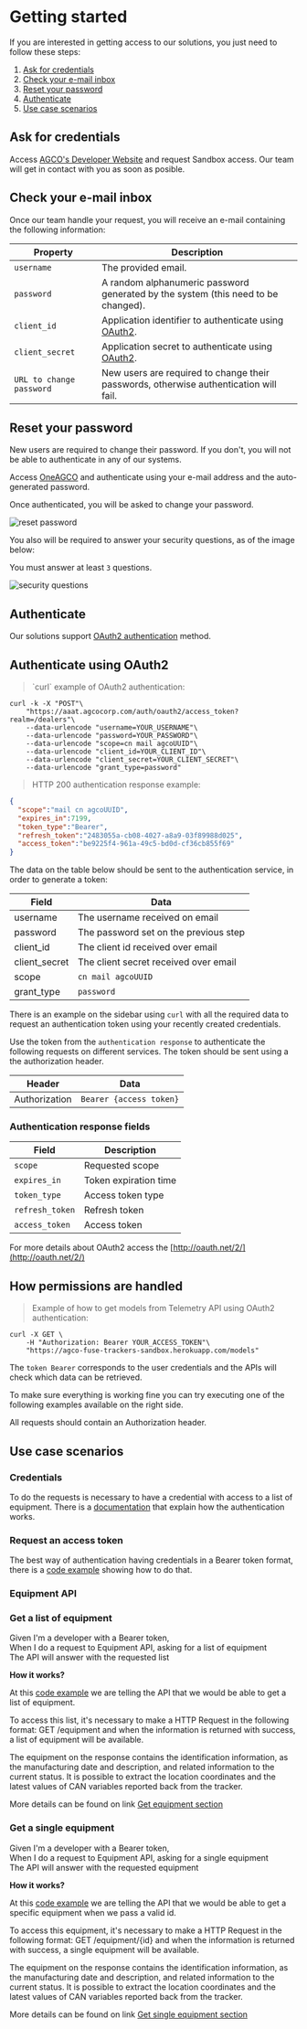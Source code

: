 # Getting started

If you are interested in getting access to our solutions, you just need
to follow these steps:

1. [Ask for credentials](#ask-for-credentials)
2. [Check your e-mail inbox](#check-your-e-mail-inbox)
3. [Reset your password](#reset-your-password)
4. [Authenticate](#authenticate)
5. [Use case scenarios](#use-case-scenarios)

## Ask for credentials

Access <a href="https://agco-fuse.github.io/" target="_blank">AGCO's
Developer Website</a> and request Sandbox access.
Our team will get in contact with you as soon as posible.

## Check your e-mail inbox

Once our team handle your request, you will receive an e-mail containing
the following information:

Property                 | Description
--------                 | -----------
`username`               | The provided email.
`password`               | A random alphanumeric password generated by the system (this need to be changed).
`client_id`              | Application identifier to authenticate using [OAuth2](#authenticate-using-oauth2).
`client_secret`          | Application secret to authenticate using [OAuth2](#authenticate-using-oauth2).
`URL to change password` | New users are required to change their passwords, otherwise authentication will fail.

## Reset your password

<aside class="notice">
New users are required to change their password. If you don't, you will
not be able to authenticate in any of our systems.
</aside>

Access [OneAGCO](https://aaat.agcocorp.com) and authenticate
using your e-mail address and the auto-generated password.

Once authenticated, you will be asked to change your password.

![reset password](images/user_reset_password.png "Reset passowrd")

You also will be required to answer your security questions, as of the image below:

<aside class="notice">You must answer at least <code>3</code> questions.</aside>

![security questions](images/user_security_questions.png "Security questions")

## Authenticate

Our solutions support [OAuth2 authentication](#authenticate-using-oauth2) method.

## Authenticate using OAuth2

<blockquote class='lang-specific curl'><p>`curl` example of OAuth2 authentication:</p></blockquote>

```curl
curl -k -X "POST"\
    "https://aaat.agcocorp.com/auth/oauth2/access_token?realm=/dealers"\
    --data-urlencode "username=YOUR_USERNAME"\
    --data-urlencode "password=YOUR_PASSWORD"\
    --data-urlencode "scope=cn mail agcoUUID"\
    --data-urlencode "client_id=YOUR_CLIENT_ID"\
    --data-urlencode "client_secret=YOUR_CLIENT_SECRET"\
    --data-urlencode "grant_type=password"
```

<blockquote class='lang-specific json'><p>HTTP 200 authentication response example:</p></blockquote>

```json
{
  "scope":"mail cn agcoUUID",
  "expires_in":7199,
  "token_type":"Bearer",
  "refresh_token":"2483055a-cb08-4027-a8a9-03f89988d025",
  "access_token":"be9225f4-961a-49c5-bd0d-cf36cb855f69"
}
```

The data on the table below should be sent to the authentication service, in
order to generate a token:

| Field         | Data                                  |
| ---           | ---                                   |
| username      | The username received on email        |
| password      | The password set on the previous step |
| client_id     | The client id received over email     |
| client_secret | The client secret received over email |
| scope         | `cn mail agcoUUID`                    |
| grant_type    | `password`                            |

There is an example on the sidebar using `curl` with all the required data to
request an authentication token using your recently created credentials.

Use the token from the `authentication response` to authenticate the following
requests on different services. The token should be sent using a the
authorization header.

| Header        | Data                    |
| ---           | ---                     |
| Authorization | `Bearer {access token}` |

### Authentication response fields

Field           | Description
-----           | -----------
`scope`         | Requested scope
`expires_in`    | Token expiration time
`token_type`    | Access token type
`refresh_token` | Refresh token
`access_token`  | Access token

For more details about OAuth2 access the [http://oauth.net/2/](http://oauth.net/2/)

## How permissions are handled

<blockquote class='lang-specific curl'><p>Example of how to get models from Telemetry API using OAuth2 authentication:</p></blockquote>

```curl
curl -X GET \
    -H "Authorization: Bearer YOUR_ACCESS_TOKEN"\
    "https://agco-fuse-trackers-sandbox.herokuapp.com/models"
```

The `token Bearer` corresponds to the user credentials and the APIs
will check which data can be retrieved.

To make sure everything is working fine you can try executing one
of the following examples available on the right side.

<aside class="notice">
All requests should contain an Authorization header.
</aside>

## Use case scenarios

### Credentials

To do the requests is necessary to have a credential with access to a list of equipment.
There is a [documentation](https://agco-fuse.github.io/documentation/#authenticate-using-oauth2) that explain how the authentication works.

### Request an access token

The best way of authentication having credentials in a Bearer token format, there is a [code example](https://github.com/agco-fuse/dealership-demo/blob/master/index.js#L17) showing how to do that.

### Equipment API

### Get a list of equipment
Given I'm a developer with a Bearer token,<br>
When I do a request to Equipment API, asking for a list of equipment<br>
The API will answer with the requested list<br>

**How it works?**

At this [code example](https://github.com/agco-fuse/dealership-demo/blob/master/app/scripts/services/apiservice.js#L11) we are telling the API that we would be able to get a list of equipment.

To access this list, it's necessary to make a HTTP Request in the following format: GET /equipment and when the information is returned with success, a list of equipment will be available.

The equipment on the response contains the identification information, as the manufacturing date and description, and related information to the current status. It is possible to extract the location coordinates and the latest values of CAN variables reported back from the tracker.

More details can be found on link [Get equipment section](#get-equipment)

### Get a single equipment
Given I'm a developer with a Bearer token,<br>
When I do a request to Equipment API, asking for a single equipment<br>
The API will answer with the requested equipment<br>

**How it works?**

At this [code example](https://github.com/agco-fuse/dealership-demo/blob/master/app/scripts/services/apiservice.js#L21) we are telling the API that we would be able to get a specific equipment when we pass a valid id.

To access this equipment, it's necessary to make a HTTP Request in the following format: GET /equipment/{id} and when the information is returned with success, a single equipment will be available.

The equipment on the response contains the identification information, as the manufacturing date and description, and related information to the current status. It is possible to extract the location coordinates and the latest values of CAN variables reported back from the tracker.

More details can be found on link [Get single equipment section](#get-equipment-id)
